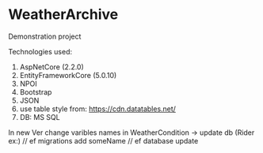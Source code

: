 # WeatherArchive
Demonstration project

Technologies used:
1. AspNetCore (2.2.0)
2. EntityFrameworkCore (5.0.10)
2. NPOI
3. Bootstrap
4. JSON
5. use table style from: https://cdn.datatables.net/
6. DB: MS SQL

In new Ver change varibles names in WeatherCondition -> update db
(Rider ex:)
// ef migrations add someName
// ef database update
